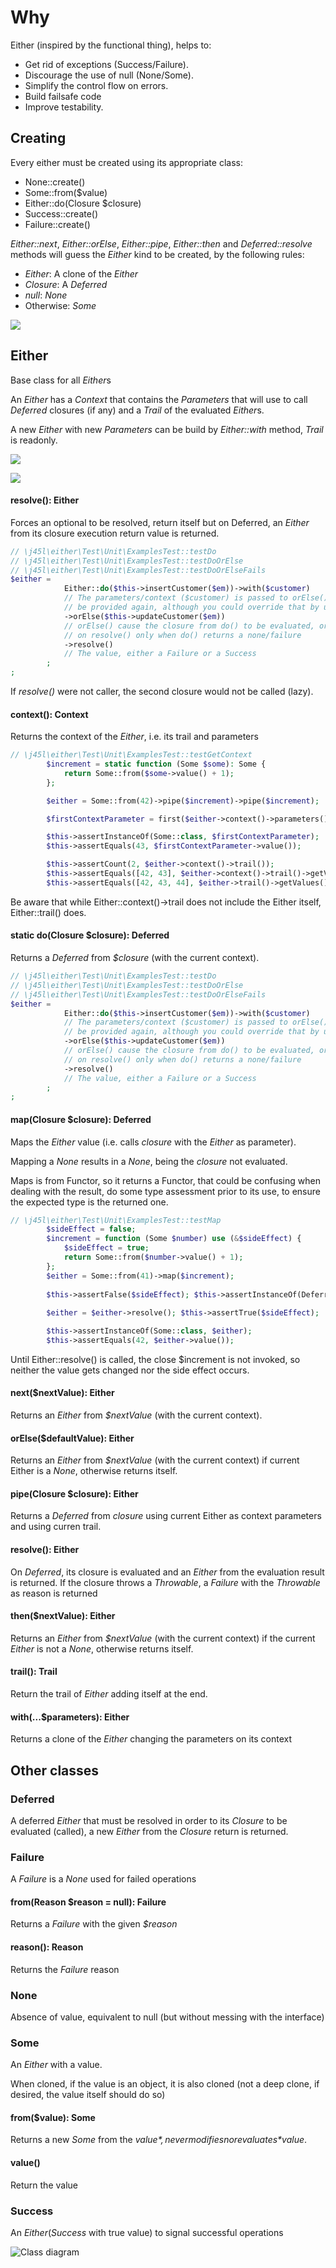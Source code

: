 # Why

Either (inspired by the functional thing), helps to:
* Get rid of exceptions (Success/Failure).
* Discourage the use of null (None/Some).
* Simplify the control flow on errors.
* Build failsafe code
* Improve testability.

## Creating

Every either must be created using its appropriate class:

* None::create()
* Some::from($value)
* Either::do(Closure $closure)
* Success::create()
* Failure::create()

*Either::next*, *Either::orElse*, *Either::pipe*, *Either::then* and *Deferred::resolve* methods will guess the *Either* kind to be created, by the following rules:

* *Either*: A clone of the *Either*
* *Closure*: A *Deferred*
* *null*: *None*
* Otherwise: *Some*

![](resources/documentation/EitherClassDiagram.png)

## Either

Base class for all *Either*s

An *Either* has a *Context* that contains the *Parameters* that will use to call *Deferred* closures (if any) and a *Trail* of the evaluated *Either*s.

A new *Either* with new *Parameters* can be build by *Either::with* method, *Trail* is readonly.

![](resources/documentation/ContextClassDiagram.png)

![](resources/documentation/TagReasonClassDiagram.png)

#### resolve(): Either

Forces an optional to be resolved, return itself but on Deferred, an *Either* from its closure execution return value is returned.

```php
// \j45l\either\Test\Unit\ExamplesTest::testDo
// \j45l\either\Test\Unit\ExamplesTest::testDoOrElse
// \j45l\either\Test\Unit\ExamplesTest::testDoOrElseFails
$either =
            Either::do($this->insertCustomer($em))->with($customer)
            // The parameters/context ($customer) is passed to orElse(), so does not need to
            // be provided again, although you could override that by using a second with().
            ->orElse($this->updateCustomer($em))
            // orElse() cause the closure from do() to be evaluated, orElse()'s closure is evaluated
            // on resolve() only when do() returns a none/failure
            ->resolve()
            // The value, either a Failure or a Success
        ;
;
```
If *resolve()* were not caller, the second closure would not be called (lazy).

#### context(): Context

Returns the context of the *Either*, i.e. its trail and parameters
```php
// \j45l\either\Test\Unit\ExamplesTest::testGetContext
        $increment = static function (Some $some): Some {
            return Some::from($some->value() + 1);
        };

        $either = Some::from(42)->pipe($increment)->pipe($increment);

        $firstContextParameter = first($either->context()->parameters()->asArray());

        $this->assertInstanceOf(Some::class, $firstContextParameter);
        $this->assertEquals(43, $firstContextParameter->value());

        $this->assertCount(2, $either->context()->trail());
        $this->assertEquals([42, 43], $either->context()->trail()->getValues());
        $this->assertEquals([42, 43, 44], $either->trail()->getValues());
```

Be aware that while Either::context()->trail does not include the Either itself, Either::trail() does.
#### static do(Closure $closure): Deferred

Returns a *Deferred* from *$closure* (with the current context).

```php
// \j45l\either\Test\Unit\ExamplesTest::testDo
// \j45l\either\Test\Unit\ExamplesTest::testDoOrElse
// \j45l\either\Test\Unit\ExamplesTest::testDoOrElseFails
$either =
            Either::do($this->insertCustomer($em))->with($customer)
            // The parameters/context ($customer) is passed to orElse(), so does not need to
            // be provided again, although you could override that by using a second with().
            ->orElse($this->updateCustomer($em))
            // orElse() cause the closure from do() to be evaluated, orElse()'s closure is evaluated
            // on resolve() only when do() returns a none/failure
            ->resolve()
            // The value, either a Failure or a Success
        ;
;
```

#### map(Closure $closure): Deferred

Maps the *Either* value (i.e. calls *closure* with the *Either* as parameter).

Mapping a *None* results in a *None*, being the *closure* not evaluated.

Maps is from Functor, so it returns a Functor, that could be confusing when dealing with the result,
do some type assessment prior to its use, to ensure the expected type is the returned one.  

```php
// \j45l\either\Test\Unit\ExamplesTest::testMap
        $sideEffect = false;
        $increment = function (Some $number) use (&$sideEffect) {
            $sideEffect = true;
            return Some::from($number->value() + 1);
        };
        $either = Some::from(41)->map($increment); 
        
        $this->assertFalse($sideEffect); $this->assertInstanceOf(Deferred::class, $either);
         
        $either = $either->resolve(); $this->assertTrue($sideEffect);

        $this->assertInstanceOf(Some::class, $either); 
        $this->assertEquals(42, $either->value());
```

Until Either::resolve() is called, the close $increment is not invoked, so neither the value gets changed nor
the side effect occurs.

#### next($nextValue): Either

Returns an *Either* from *$nextValue* (with the current context).

#### orElse($defaultValue): Either

Returns an *Either* from *$nextValue* (with the current context) if current Either is a *None*,
 otherwise returns itself.

#### pipe(Closure $closure): Either

Returns a *Deferred* from *closure* using current Either as context parameters and using curren trail.

#### resolve(): Either

On *Deferred*, its closure is evaluated and an *Either* from the evaluation result is returned. If the closure throws a *Throwable*, a *Failure* with the *Throwable* as reason is returned

#### then($nextValue): Either

Returns an *Either* from *$nextValue* (with the current context) if the current *Either* is not a *None*, otherwise returns itself.

#### trail(): Trail

Return the trail of *Either* adding itself at the end.

#### with(...$parameters): Either

Returns a clone of the *Either* changing the parameters on its context

## Other classes

### Deferred

A deferred *Either* that must be resolved in order to its *Closure* to be evaluated (called), 
a new *Either* from the *Closure* return is returned.

### Failure

A *Failure* is a *None* used for failed operations

#### from(Reason $reason = null): Failure

Returns a *Failure* with the given *$reason*

#### reason(): Reason

Returns the *Failure* reason

### None

Absence of value, equivalent to null (but without messing with the interface)

### Some

An *Either* with a value.

When cloned, if the value is an object, it is also cloned (not a deep clone, if desired, the value itself should do so)

#### from($value): Some

Returns a new *Some* from the *$value*, never modifies nor evaluates *$value*.

#### value()

Return the value

### Success

An *Either*(*Success* with true value) to signal successful operations 

 ![Class diagram](classDiagram.png)